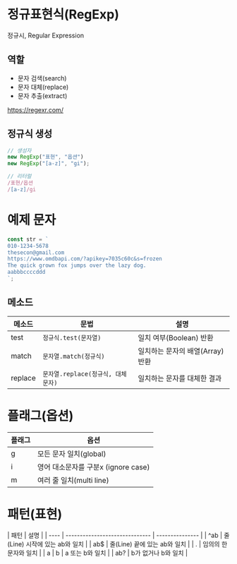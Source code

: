 # 정규표현식(RegExp)

정규시, Regular Expression

## 역할

- 문자 검색(search)
- 문자 대체(replace)
- 문자 추출(extract)

https://regexr.com/

## 정규식 생성

```js
// 생성자
new RegExp("표현", "옵션")
new RegExp("[a-z]", "gi");

// 리터럴
/표현/옵션
/[a-z]/gi
```

# 예제 문자

```js
const str = `
010-1234-5678
thesecon@gmail.com
https://www.omdbapi.com/?apikey=7035c60c&s=frozen
The quick grown fox jumps over the lazy dog.
aabbbccccddd
`;
```

## 메소드

| 메소드  | 문법                               | 설명                             |
| ------- | ---------------------------------- | -------------------------------- |
| test    | `정규식.test(문자열)`              | 일치 여부(Boolean) 반환          |
| match   | `문자열.match(정규식)`             | 일치하는 문자의 배열(Array) 반환 |
| replace | `문자열.replace(정규식, 대체문자)` | 일치하는 문자를 대체한 결과      |

# 플래그(옵션)

| 플래그 | 옵션                                |
| ------ | ----------------------------------- |
| g      | 모든 문자 일치(global)              |
| i      | 영어 대소문자를 구분x (ignore case) |
| m      | 여러 줄 일치(multi line)            |

# 패턴(표현)

| 패턴 | 설명                           |
| ---- | ------------------------------ | --------------- |
| ^ab  | 줄(Line) 시작에 있는 ab와 일치 |
| ab$  | 줄(Line) 끝에 있는 ab와 일치   |
| .    | 임의의 한 문자와 일치          |
| a    | b                              | a 또는 b와 일치 |
| ab?  | b가 없거나 b와 일치            |
